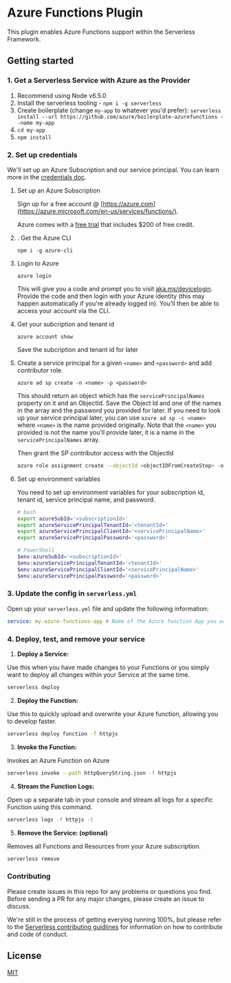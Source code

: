 # Azure Functions Plugin 

This plugin enables Azure Functions support within the Serverless Framework.

## Getting started

### 1. Get a Serverless Service with Azure as the Provider

1. Recommend using Node v6.5.0
1. Install the serverless tooling - `npm i -g serverless`
1. Create boilerplate (change `my-app` to whatever you'd prefer): `serverless install --url https://github.com/azure/boilerplate-azurefunctions --name my-app`
1. `cd my-app`
2. `npm install`

### 2. Set up credentials

We'll set up an Azure Subscription and our service principal. You can learn more in the [credentials doc]( https://www.serverless.com/framework/docs/providers/azure/guide/credentials).

1. Set up an Azure Subscription

    Sign up for a free account @ [https://azure.com](https://azure.microsoft.com/en-us/services/functions/).

    Azure comes with a [free trial](https://azure.microsoft.com/en-us/free/) that includes $200 of free credit. 


2. . Get the Azure CLI

    ```
    npm i -g azure-cli
    ```

3. Login to Azure

    ```
    azure login
    ```

    This will give you a code and prompt you to visit [aka.ms/devicelogin](https://aka.ms/devicelogin). Provide the code and then login with your Azure identity (this may happen automatically if you're already logged in). You'll then be able to access your account via the CLI.

4. Get your subcription and tenant id

    ```
    azure account show
    ```

    Save the subcription and tenant id for later

5. Create a service principal for a given `<name>` and `<password>` and add contributor role.

    ```
    azure ad sp create -n <name> -p <password>
    ```

    This should return an object which has the `servicePrincipalNames` property on it and an ObjectId. Save the Object Id and one of the names in the array and the password you provided for later. If you need to look up your service principal later, you can use `azure ad sp -c <name>` where `<name>` is the name provided originally. Note that the `<name>` you provided is not the name you'll provide later, it is a name in the `servicePrincipalNames` array.

    Then grant the SP contributor access with the ObjectId

    ```bash
    azure role assignment create --objectId <objectIDFromCreateStep> -o Contributor
    ```

6. Set up environment variables

     You need to set up environment variables for your subscription id, tenant id, service principal name, and password. 

    ```bash
    # bash
    export azureSubId='<subscriptionId>'
    export azureServicePrincipalTenantId='<tenantId>'
    export azureServicePrincipalClientId='<servicePrincipalName>'
    export azureServicePrincipalPassword='<password>'
    ```

    ```powershell
    # PowerShell
    $env:azureSubId='<subscriptionId>'
    $env:azureServicePrincipalTenantId='<tenantId>'
    $env:azureServicePrincipalClientId='<servicePrincipalName>'
    $env:azureServicePrincipalPassword='<password>'
    ```


### 3. Update the config in `serverless.yml`

Open up your `serverless.yml` file and update the following information:

```yml
service: my-azure-functions-app # Name of the Azure function App you want to create
```

### 4. Deploy, test, and remove your service

1. **Deploy a Service:**

  Use this when you have made changes to your Functions or you simply want to deploy all changes within your Service at the same time.
  ```bash
  serverless deploy
  ```

2. **Deploy the Function:**

  Use this to quickly upload and overwrite your Azure function, allowing you to develop faster.
  ```bash
  serverless deploy function -f httpjs
  ```

3. **Invoke the Function:**

  Invokes an Azure Function on Azure
  ```bash
  serverless invoke --path httpQueryString.json -f httpjs
  ```

4. **Stream the Function Logs:**

  Open up a separate tab in your console and stream all logs for a specific Function using this command.
  ```bash
  serverless logs -f httpjs -t
  ```

5. **Remove the Service: (optional)**

  Removes all Functions and Resources from your Azure subscription.
  ```bash
  serverless remove
  ```  

### Contributing

Please create issues in this repo for any problems or questions you find. Before sending a PR for any major changes, please create an issue to discuss.

We're still in the process of getting everying running 100%, but please refer to the [Serverless contributing guidlines](https://github.com/serverless/serverless/blob/master/CONTRIBUTING.md) for information on how to contribute and code of conduct.

## License

[MIT](LICENSE)
